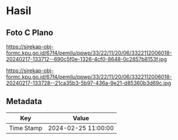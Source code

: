 # Hasil

## Foto C Plano

https://sirekap-obj-formc.kpu.go.id/67f4/pemilu/ppwp/33/22/11/20/06/3322112006018-20240217-133712--690c5f0e-1326-4cf0-8648-0c2857b8153f.jpg

https://sirekap-obj-formc.kpu.go.id/67f4/pemilu/ppwp/33/22/11/20/06/3322112006018-20240217-133728--21ca35b3-5b97-436a-9e21-d85360b3d69c.jpg


## Metadata

| Key        | Value               |
| ---------- | ------------------- |
| Time Stamp | 2024-02-25 11:00:00 |



